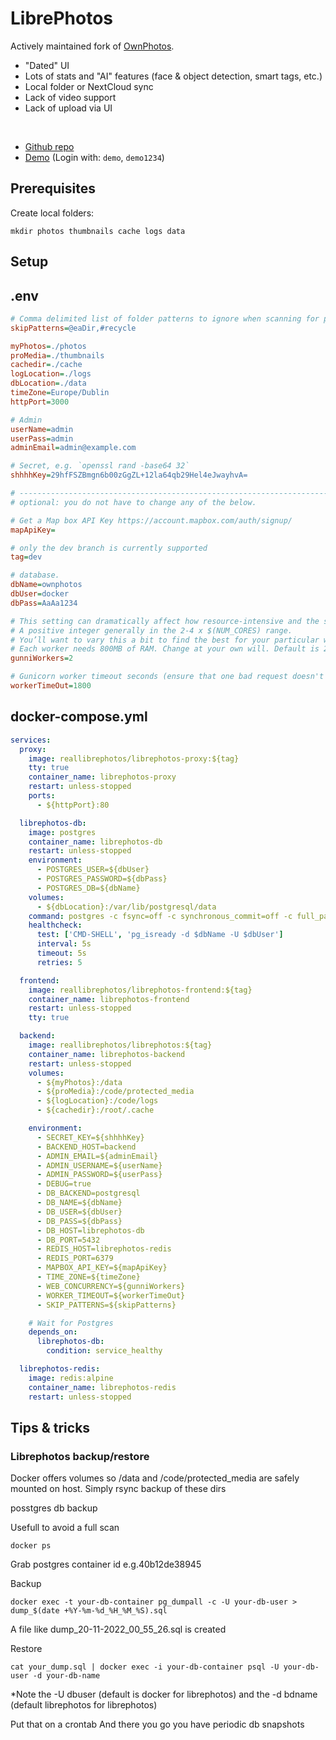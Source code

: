 # LibrePhotos

Actively maintained fork of [OwnPhotos](https://github.com/hooram/ownphotos).
- "Dated" UI
- Lots of stats and "AI" features (face & object detection, smart tags, etc.)
- Local folder or NextCloud sync
- Lack of video support
- Lack of upload via UI

<br>

- [Github repo](https://github.com/LibrePhotos/librephotos)
- [Demo](https://demo2.librephotos.com/login) (Login with: `demo`, `demo1234`)


## Prerequisites
Create local folders:
```
mkdir photos thumbnails cache logs data
```

## Setup

## .env
```ini
# Comma delimited list of folder patterns to ignore when scanning for photos
skipPatterns=@eaDir,#recycle

myPhotos=./photos
proMedia=./thumbnails
cachedir=./cache
logLocation=./logs
dbLocation=./data
timeZone=Europe/Dublin
httpPort=3000

# Admin
userName=admin
userPass=admin
adminEmail=admin@example.com

# Secret, e.g. `openssl rand -base64 32`
shhhhKey=29hfFSZBmgn6b00zGgZL+12la64qb29Hel4eJwayhvA=

# ------------------------------------------------------------------------------------------------
# optional: you do not have to change any of the below.

# Get a Map box API Key https://account.mapbox.com/auth/signup/
mapApiKey=

# only the dev branch is currently supported
tag=dev

# database.
dbName=ownphotos
dbUser=docker
dbPass=AaAa1234

# This setting can dramatically affect how resource-intensive and the speed of scanning photos
# A positive integer generally in the 2-4 x $(NUM_CORES) range.
# You’ll want to vary this a bit to find the best for your particular workload.
# Each worker needs 800MB of RAM. Change at your own will. Default is 2.
gunniWorkers=2

# Gunicorn worker timeout seconds (ensure that one bad request doesn't stall other requests forever)
workerTimeOut=1800
```

## docker-compose.yml
```yml
services:
  proxy:
    image: reallibrephotos/librephotos-proxy:${tag}
    tty: true
    container_name: librephotos-proxy
    restart: unless-stopped
    ports:
      - ${httpPort}:80

  librephotos-db:
    image: postgres
    container_name: librephotos-db
    restart: unless-stopped
    environment:
      - POSTGRES_USER=${dbUser}
      - POSTGRES_PASSWORD=${dbPass}
      - POSTGRES_DB=${dbName}
    volumes:
      - ${dbLocation}:/var/lib/postgresql/data
    command: postgres -c fsync=off -c synchronous_commit=off -c full_page_writes=off -c random_page_cost=1.0
    healthcheck:
      test: ['CMD-SHELL', 'pg_isready -d $dbName -U $dbUser']
      interval: 5s
      timeout: 5s
      retries: 5

  frontend:
    image: reallibrephotos/librephotos-frontend:${tag}
    container_name: librephotos-frontend
    restart: unless-stopped
    tty: true

  backend:
    image: reallibrephotos/librephotos:${tag}
    container_name: librephotos-backend
    restart: unless-stopped
    volumes:
      - ${myPhotos}:/data
      - ${proMedia}:/code/protected_media
      - ${logLocation}:/code/logs
      - ${cachedir}:/root/.cache

    environment:
      - SECRET_KEY=${shhhhKey}
      - BACKEND_HOST=backend
      - ADMIN_EMAIL=${adminEmail}
      - ADMIN_USERNAME=${userName}
      - ADMIN_PASSWORD=${userPass}
      - DEBUG=true
      - DB_BACKEND=postgresql
      - DB_NAME=${dbName}
      - DB_USER=${dbUser}
      - DB_PASS=${dbPass}
      - DB_HOST=librephotos-db
      - DB_PORT=5432
      - REDIS_HOST=librephotos-redis
      - REDIS_PORT=6379
      - MAPBOX_API_KEY=${mapApiKey}
      - TIME_ZONE=${timeZone}
      - WEB_CONCURRENCY=${gunniWorkers}
      - WORKER_TIMEOUT=${workerTimeOut}
      - SKIP_PATTERNS=${skipPatterns}

    # Wait for Postgres
    depends_on:
      librephotos-db:
        condition: service_healthy

  librephotos-redis:
    image: redis:alpine
    container_name: librephotos-redis
    restart: unless-stopped
```



## Tips & tricks

### Librephotos backup/restore

Docker offers volumes so /data and /code/protected_media are safely mounted on host. Simply rsync backup of these dirs

posstgres db backup

Usefull to avoid a full scan

`docker ps`

Grab postgres container id e.g.40b12de38945

Backup

`docker exec -t your-db-container pg_dumpall -c -U your-db-user > dump_$(date +%Y-%m-%d_%H_%M_%S).sql`

A file like dump_20-11-2022_00_55_26.sql is created

Restore

`cat your_dump.sql | docker exec -i your-db-container psql -U your-db-user -d your-db-name`

*Note the -U dbuser (default is docker for librephotos)
and the -d bdname (default librephotos for librephotos)

Put that on a crontab
And there you go you have periodic db snapshots
